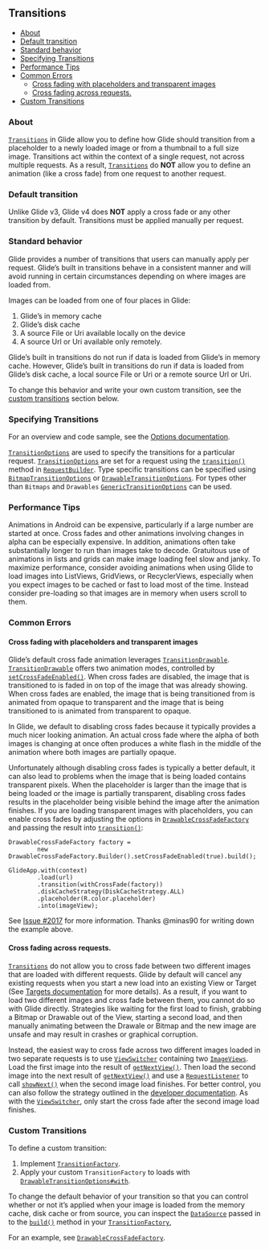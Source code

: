 

##  **Transitions**



* [About](#about)
* [Default transition](#default-transition)
* [Standard behavior](#standard-behavior)
* [Specifying Transitions](#specifying-transitions)
* [Performance Tips](#performance-tips)
* [Common Errors](#common-errors)
    * [Cross fading with placeholders and transparent images](#cross-fading-with-placeholders-and-transparent-images)
    * [Cross fading across requests.](#cross-fading-across-requests)
* [Custom Transitions](#custom-transitions)

### **About**
<code>[Transitions](https://bumptech.github.io/glide/javadocs/400/com/bumptech/glide/request/transition/Transition.html)</code> in Glide allow you to define how Glide should transition from a placeholder to a newly loaded image or from a thumbnail to a full size image. Transitions act within the context of a single request, not across multiple requests. As a result, <code>[Transitions](https://bumptech.github.io/glide/javadocs/400/com/bumptech/glide/request/transition/Transition.html)</code> do <strong>NOT</strong> allow you to define an animation (like a cross fade) from one request to another request.


### **Default transition**

Unlike Glide v3, Glide v4 does **NOT** apply a cross fade or any other transition by default. Transitions must be applied manually per request.


###  **Standard behavior**


Glide provides a number of transitions that users can manually apply per request. Glide’s built in transitions behave in a consistent manner and will avoid running in certain circumstances depending on where images are loaded from.


Images can be loaded from one of four places in Glide:

1. Glide’s in memory cache
2. Glide’s disk cache
3. A source File or Uri available locally on the device
4. A source Url or Uri available only remotely.

Glide’s built in transitions do not run if data is loaded from Glide’s in memory cache. However, Glide’s built in transitions do run if data is loaded from Glide’s disk cache, a local source File or Uri or a remote source Url or Uri.


To change this behavior and write your own custom transition, see the [custom transitions](https://bumptech.github.io/glide/transitions#custom-transitions) section below.


### **Specifying Transitions**


For an overview and code sample, see the [Options documentation](https://bumptech.github.io/glide/doc/options.html#transitionoptions).


<code>[TransitionOptions](https://bumptech.github.io/glide/javadocs/400/com/bumptech/glide/TransitionOptions.html)</code> are used to specify the transitions for a particular request. <code>[TransitionOptions](https://bumptech.github.io/glide/javadocs/400/com/bumptech/glide/TransitionOptions.html)</code> are set for a request using the <code>[transition()](https://bumptech.github.io/glide/javadocs/400/com/bumptech/glide/RequestBuilder.html#transition-com.bumptech.glide.TransitionOptions-)</code> method in <code>[RequestBuilder](https://bumptech.github.io/glide/javadocs/400/com/bumptech/glide/RequestBuilder.html)</code>. Type specific transitions can be specified using <code>[BitmapTransitionOptions](https://bumptech.github.io/glide/javadocs/400/com/bumptech/glide/load/resource/bitmap/BitmapTransitionOptions.html)</code> or <code>[DrawableTransitionOptions](https://bumptech.github.io/glide/javadocs/400/com/bumptech/glide/load/resource/drawable/DrawableTransitionOptions.html)</code>. For types other than <code>Bitmaps</code> and <code>Drawables</code> <code>[GenericTransitionOptions](https://bumptech.github.io/glide/javadocs/400/com/bumptech/glide/GenericTransitionOptions.html)</code> can be used.


###  **Performance Tips**

 Animations in Android can be expensive, particularly if a large number are started at once. Cross fades and other animations involving changes in alpha can be especially expensive. In addition, animations often take substantially longer to run than images take to decode. Gratuitous use of animations in lists and grids can make image loading feel slow and janky. To maximize performance, consider avoiding animations when using Glide to load images into ListViews, GridViews, or RecyclerViews, especially when you expect images to be cached or fast to load most of the time. Instead consider pre-loading so that images are in memory when users scroll to them.


### **Common Errors**


####  **Cross fading with placeholders and transparent images**

Glide’s default cross fade animation leverages <code>[TransitionDrawable](https://developer.android.com/reference/android/graphics/drawable/TransitionDrawable.html)</code>. <code>[TransitionDrawable](https://developer.android.com/reference/android/graphics/drawable/TransitionDrawable.html)</code> offers two animation modes, controlled by <code>[setCrossFadeEnabled()](https://developer.android.com/reference/android/graphics/drawable/TransitionDrawable.html#setCrossFadeEnabled(boolean))</code>. When cross fades are disabled, the image that is transitioned to is faded in on top of the image that was already showing. When cross fades are enabled, the image that is being transitioned from is animated from opaque to transparent and the image that is being transitioned to is animated from transparent to opaque.


In Glide, we default to disabling cross fades because it typically provides a much nicer looking animation. An actual cross fade where the alpha of both images is changing at once often produces a white flash in the middle of the animation where both images are partially opaque.


Unfortunately although disabling cross fades is typically a better default, it can also lead to problems when the image that is being loaded contains transparent pixels. When the placeholder is larger than the image that is being loaded or the image is partially transparent, disabling cross fades results in the placeholder being visible behind the image after the animation finishes. If you are loading transparent images with placeholders, you can enable cross fades by adjusting the options in <code>[DrawableCrossFadeFactory](https://bumptech.github.io/glide/javadocs/400/com/bumptech/glide/request/transition/DrawableCrossFadeFactory.html)</code> and passing the result into <code>[transition()](https://bumptech.github.io/glide/javadocs/400/com/bumptech/glide/TransitionOptions.html#transition-com.bumptech.glide.request.transition.TransitionFactory-)</code>:



```
DrawableCrossFadeFactory factory =
        new DrawableCrossFadeFactory.Builder().setCrossFadeEnabled(true).build();

GlideApp.with(context)
        .load(url)
        .transition(withCrossFade(factory))
        .diskCacheStrategy(DiskCacheStrategy.ALL)
        .placeholder(R.color.placeholder)
        .into(imageView);
```



See [Issue #2017](https://github.com/bumptech/glide/issues/2017) for more information. Thanks @minas90 for writing down the example above.


#### **Cross fading across requests.**


<code>[Transitions](https://bumptech.github.io/glide/javadocs/400/com/bumptech/glide/request/transition/Transition.html)</code> do not allow you to cross fade between two different images that are loaded with different requests. Glide by default will cancel any existing requests when you start a new load into an existing View or Target (See [Targets documentation](https://bumptech.github.io/glide/doc/targets.html#targets-and-automatic-cancellation) for more details). As a result, if you want to load two different images and cross fade between them, you cannot do so with Glide directly. Strategies like waiting for the first load to finish, grabbing a Bitmap or Drawable out of the View, starting a second load, and then manually animating between the Drawale or Bitmap and the new image are unsafe and may result in crashes or graphical corruption.


Instead, the easiest way to cross fade across two different images loaded in two separate requests is to use <code>[ViewSwitcher](https://developer.android.com/reference/android/widget/ViewSwitcher.html)</code> containing two <code>[ImageViews](https://developer.android.com/reference/android/widget/ImageView.html)</code>. Load the first image into the result of <code>[getNextView()](https://developer.android.com/reference/android/widget/ViewSwitcher.html#getNextView())</code>. Then load the second image into the next result of <code>[getNextView()](https://developer.android.com/reference/android/widget/ViewSwitcher.html#getNextView())</code> and use a <code>[RequestListener](https://bumptech.github.io/glide/javadocs/400/com/bumptech/glide/request/RequestListener.html)</code> to call <code>[showNext()](https://developer.android.com/reference/android/widget/ViewAnimator.html#showNext())</code> when the second image load finishes. For better control, you can also follow the strategy outlined in the [developer documentation](https://developer.android.com/training/animation/crossfade.html). As with the <code>[ViewSwitcher](https://developer.android.com/reference/android/widget/ViewSwitcher.html)</code>, only start the cross fade after the second image load finishes.


### **Custom Transitions**

To define a custom transition:



1. Implement <code>[TransitionFactory](https://bumptech.github.io/glide/javadocs/400/com/bumptech/glide/request/transition/TransitionFactory.html)</code>.
2. Apply your custom <code>TransitionFactory</code> to loads with <code>[DrawableTransitionOptions#with](https://bumptech.github.io/glide/javadocs/400/com/bumptech/glide/load/resource/drawable/DrawableTransitionOptions.html#with-com.bumptech.glide.request.transition.TransitionFactory-)</code>.

To change the default behavior of your transition so that you can control whether or not it’s applied when your image is loaded from the memory cache, disk cache or from source, you can inspect the <code>[DataSource](https://bumptech.github.io/glide/javadocs/400/com/bumptech/glide/load/DataSource.html)</code> passed in to the <code>[build()](https://bumptech.github.io/glide/javadocs/400/com/bumptech/glide/request/transition/TransitionFactory.html#build-com.bumptech.glide.load.DataSource-boolean-)</code> method in your <code>[TransitionFactory](https://bumptech.github.io/glide/javadocs/400/com/bumptech/glide/request/transition/TransitionFactory.html)</code>,


For an example, see <code>[DrawableCrossFadeFactory](https://github.com/bumptech/glide/blob/8f22bd9b82349bf748e335b4a31e70c9383fb15a/library/src/main/java/com/bumptech/glide/request/transition/DrawableCrossFadeFactory.java#L35)</code>.
